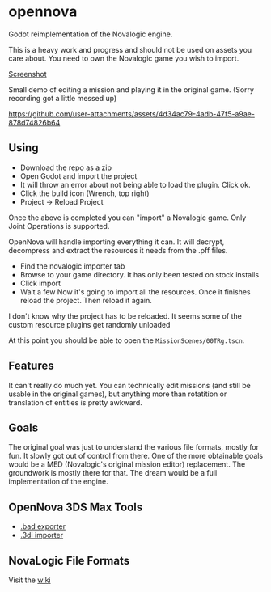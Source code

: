 # opennova

Godot reimplementation of the Novalogic engine.

This is a heavy work and progress and should not be used on assets you care about. You need to own
the Novalogic game you wish to import.

[Screenshot](https://snaps.screensnapr.io/19d0573f670cf5c749db88daa6bc1d)

Small demo of editing a mission and playing it in the original game. (Sorry recording got a little messed up)

https://github.com/user-attachments/assets/4d34ac79-4adb-47f5-a9ae-878d74826b64


## Using

- Download the repo as a zip
- Open Godot and import the project
- It will throw an error about not being able to load the plugin. Click ok.
- Click the build icon (Wrench, top right)
- Project -> Reload Project

Once the above is completed you can "import" a Novalogic game. Only Joint Operations
is supported.

OpenNova will handle importing everything it can. It will decrypt, decompress and extract the resources
it needs from the .pff files.

- Find the novalogic importer tab
- Browse to your game directory. It has only been tested on stock installs
- Click import
- Wait a few
Now it's going to import all the resources. Once it finishes reload the project. Then reload it again.

I don't know why the project has to be
reloaded. It seems some of the custom resource plugins get randomly unloaded

At this point you should be able to open the `MissionScenes/00TRg.tscn`. 

## Features

It can't really do much yet. You can technically edit missions (and still be usable in the original games), but anything more than rotatition or translation of entities is pretty awkward.

## Goals

The original goal was just to understand the various file formats, mostly for fun. It slowly got out of control from there. One of the more obtainable goals would be a MED (Novalogic's original mission editor) replacement. The groundwork is mostly there for that.
The dream would be a full implementation of the engine.

## OpenNova 3DS Max Tools

- [.bad exporter](https://github.com/taylorfinnell/onbadexporter/)
- [.3di importer](https://github.com/taylorfinnell/on3diimporter)

## NovaLogic File Formats

Visit the [wiki](https://github.com/taylorfinnell/opennova/wiki)
